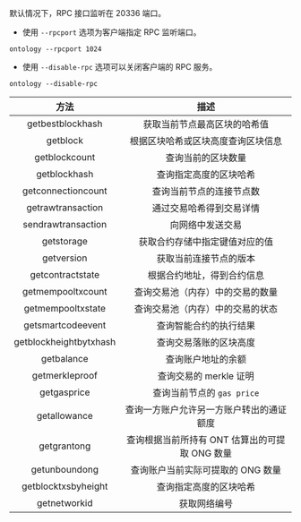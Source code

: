 
默认情况下，RPC 接口监听在 20336 端口。

- 使用 `--rpcport` 选项为客户端指定 RPC 监听端口。

```shell
ontology --rpcport 1024
```

- 使用 `--disable-rpc` 选项可以关闭客户端的 RPC 服务。

```shell
ontology --disable-rpc
```

|          方法          |                      描述                      |
| :--------------------: | :--------------------------------------------: |
|    getbestblockhash    |          获取当前节点最高区块的哈希值          |
|        getblock        |       根据区块哈希或区块高度查询区块信息       |
|     getblockcount      |               查询当前的区块数量               |
|      getblockhash      |             查询指定高度的区块哈希             |
|   getconnectioncount   |            查询当前节点的连接节点数            |
|   getrawtransaction    |            通过交易哈希得到交易详情            |
|   sendrawtransaction   |                向网络中发送交易                |
|       getstorage       |         获取合约存储中指定键值对应的值         |
|       getversion       |             获取当前连接节点的版本             |
|    getcontractstate    |           根据合约地址，得到合约信息           |
|   getmempooltxcount    |        查询交易池（内存）中的交易的数量        |
|   getmempooltxstate    |        查询交易池（内存）中的交易的状态        |
|   getsmartcodeevent    |             查询智能合约的执行结果             |
| getblockheightbytxhash |             查询交易落账的区块高度             |
|       getbalance       |               查询账户地址的余额               |
|     getmerkleproof     |             查询交易的 merkle 证明             |
|      getgasprice       |           查询当前节点的 `gas price`           |
|      getallowance      |    查询一方账户允许另一方账户转出的通证额度    |
|      getgrantong       | 查询根据当前所持有 ONT 估算出的可提取 ONG 数量 |
|     getunboundong      |       查询账户当前实际可提取的 ONG 数量        |
|  getblocktxsbyheight   |             查询指定高度的区块哈希             |
|      getnetworkid      |                  获取网络编号                  |

